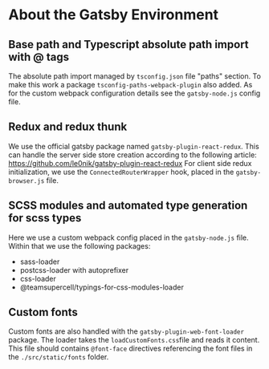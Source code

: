 # About the Gatsby Environment

## Base path and Typescript absolute path import with @ tags

The absolute path import managed by `tsconfig.json` file "paths" section. To make this work a package `tsconfig-paths-webpack-plugin` also added. As for the custom webpack configuration details see the `gatsby-node.js` config file.

## Redux and redux thunk

We use the official gatsby package named `gatsby-plugin-react-redux`. This can handle the server side store creation according to the following article: https://github.com/le0nik/gatsby-plugin-react-redux
For client side redux initialization, we use the `ConnectedRouterWrapper` hook, placed in the `gatsby-browser.js` file.

## SCSS modules and automated type generation for scss types

Here we use a custom webpack config placed in the `gatsby-node.js` file. Within that we use the following packages:

- sass-loader
- postcss-loader with autoprefixer
- css-loader
- @teamsupercell/typings-for-css-modules-loader

## Custom fonts

Custom fonts are also handled with the `gatsby-plugin-web-font-loader` package. The loader takes the `loadCustomFonts.css`file and reads it content. This file should contains `@font-face` directives referencing the font files in the `./src/static/fonts` folder.
